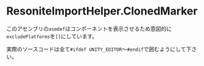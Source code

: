 # ResoniteImportHelper.ClonedMarker

このアセンブリの`asmdef`はコンポーネントを表示させるため意図的に`excludePlatforms`を`[]`にしています。

実際のソースコードは全て`#ifdef UNITY_EDITOR`〜`#endif`で囲むようにして下さい。
